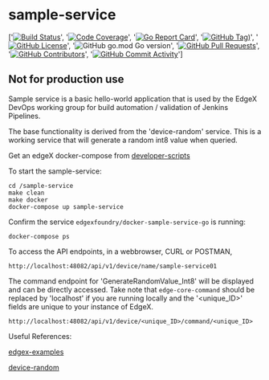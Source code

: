 # sample-service
['[![Build Status](https://jenkins.edgexfoundry.org/view/EdgeX%20Foundry%20Project/job/edgexfoundry/job/sample-service/job/master/badge/icon)](https://jenkins.edgexfoundry.org/view/EdgeX%20Foundry%20Project/job/edgexfoundry/job/sample-service/job/master/)', '[![Code Coverage](https://codecov.io/gh/edgexfoundry/sample-service/branch/master/graph/badge.svg?token=QrtB3XMRUl)](https://codecov.io/gh/edgexfoundry/sample-service)', '[![Go Report Card](https://goreportcard.com/badge/github.com/edgexfoundry/sample-service)](https://goreportcard.com/report/github.com/edgexfoundry/sample-service)', '[![GitHub Tag)](https://img.shields.io/github/v/tag/edgexfoundry/sample-service?include_prereleases&sort=semver&label=latest)](https://github.com/edgexfoundry/sample-service/tags)', '[![GitHub License](https://img.shields.io/github/license/edgexfoundry/sample-service)](https://choosealicense.com/licenses/apache-2.0/)', '![GitHub go.mod Go version](https://img.shields.io/github/go-mod/go-version/edgexfoundry/sample-service)', '[![GitHub Pull Requests](https://img.shields.io/github/issues-pr-raw/edgexfoundry/sample-service)](https://github.com/edgexfoundry/sample-service/pulls)', '[![GitHub Contributors](https://img.shields.io/github/contributors/edgexfoundry/sample-service)](https://github.com/edgexfoundry/sample-service/contributors)', '[![GitHub Commit Activity](https://img.shields.io/github/commit-activity/m/edgexfoundry/sample-service)](https://github.com/edgexfoundry/sample-service/commits)']

## Not for production use
Sample service is a basic hello-world application that is used by the EdgeX DevOps working group for build automation / validation of Jenkins Pipelines.

The base functionality is derived from the 'device-random' service. This is a working service that will generate a random int8 value when queried.

Get an edgeX docker-compose from [developer-scripts](https://github.com/edgexfoundry/developer-scripts/tree/master/releases)


To start the sample-service:
```
cd /sample-service
make clean
make docker
docker-compose up sample-service
```

Confirm the service `edgexfoundry/docker-sample-service-go` is running:
```
docker-compose ps
```

To access the API endpoints, in a webbrowser, CURL or POSTMAN,
```
http://localhost:48082/api/v1/device/name/sample-service01
```
The command endpoint for 'GenerateRandomValue_Int8' will be displayed and can be directly accessed. Take note that `edge-core-command` should be replaced by 'localhost' if you are running locally and the '<unique_ID>' fields are unique to your instance of EdgeX.
```
http://localhost:48082/api/v1/device/<unique_ID>/command/<unique_ID>
```

Useful References:

[edgex-examples](https://github.com/edgexfoundry/edgex-examples)

[device-random](https://github.com/edgexfoundry/device-random)
